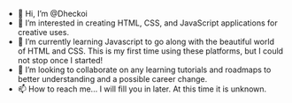 - 👋 Hi, I’m @Dheckoi
- 👀 I’m interested in creating HTML, CSS, and JavaScript applications for creative uses. 
- 🌱 I’m currently learning Javascript to go along with the beautiful world of HTML and CSS. This is my first time using these platforms, but I could not stop once I started!
- 💞️ I’m looking to collaborate on any learning tutorials and roadmaps to better understanding and a possible career change. 
- 📫 How to reach me... I will fill you in later. At this time it is unknown. 

<!---
Dheckoi/Dheckoi is a ✨ special ✨ repository because its `README.md` (this file) appears on your GitHub profile.
You can click the Preview link to take a look at your changes.
--->
